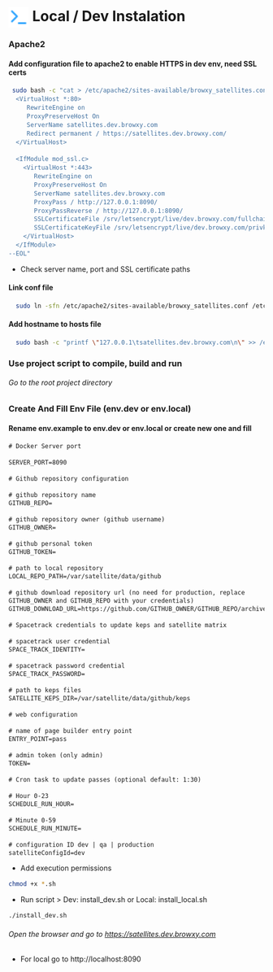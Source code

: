 
# <img style="vertical-align:middle; width: 40px; height:40px;" src="https://raw.githubusercontent.com/bxyteam/satellite-test/refs/heads/main/docs/images/terminal.png"> Local / Dev Instalation

### Apache2

#### Add configuration file to apache2 to enable HTTPS in dev env, need SSL certs

```bash 
 sudo bash -c "cat > /etc/apache2/sites-available/browxy_satellites.conf << --EOL
  <VirtualHost *:80>
     RewriteEngine on
     ProxyPreserveHost On
     ServerName satellites.dev.browxy.com
     Redirect permanent / https://satellites.dev.browxy.com/
  </VirtualHost>

  <IfModule mod_ssl.c>
    <VirtualHost *:443>
       RewriteEngine on
       ProxyPreserveHost On
       ServerName satellites.dev.browxy.com
       ProxyPass / http://127.0.0.1:8090/
       ProxyPassReverse / http://127.0.0.1:8090/
       SSLCertificateFile /srv/letsencrypt/live/dev.browxy.com/fullchain.pem
       SSLCertificateKeyFile /srv/letsencrypt/live/dev.browxy.com/privkey.pem
    </VirtualHost>
  </IfModule>
--EOL"
```
* Check server name, port and SSL certificate paths

#### Link conf file

```bash
  sudo ln -sfn /etc/apache2/sites-available/browxy_satellites.conf /etc/apache2/sites-enabled/browxy_satellites.conf
```

#### Add hostname to hosts file

```bash
  sudo bash -c "printf \"127.0.0.1\tsatellites.dev.browxy.com\n\" >> /etc/hosts"
```

### Use project script to compile, build and run

###### Go to the root project directory

### Create And Fill Env File (env.dev or env.local)

#### Rename env.example to env.dev or env.local or create new one and fill

```env
# Docker Server port

SERVER_PORT=8090

# Github repository configuration

# github repository name
GITHUB_REPO=

# github repository owner (github username)
GITHUB_OWNER=

# github personal token
GITHUB_TOKEN=

# path to local repository
LOCAL_REPO_PATH=/var/satellite/data/github

# github download repository url (no need for production, replace GITHUB_OWNER and GITHUB_REPO with your credentials)
GITHUB_DOWNLOAD_URL=https://github.com/GITHUB_OWNER/GITHUB_REPO/archive/refs/heads/main.zip

# Spacetrack credentials to update keps and satellite matrix

# spacetrack user credential
SPACE_TRACK_IDENTITY=

# spacetrack password credential
SPACE_TRACK_PASSWORD=

# path to keps files
SATELLITE_KEPS_DIR=/var/satellite/data/github/keps

# web configuration

# name of page builder entry point
ENTRY_POINT=pass

# admin token (only admin)
TOKEN=

# Cron task to update passes (optional default: 1:30)

# Hour 0-23
SCHEDULE_RUN_HOUR=

# Minute 0-59
SCHEDULE_RUN_MINUTE=

# configuration ID dev | qa | production
satelliteConfigId=dev

```

* Add execution permissions
```bash
chmod +x *.sh
```

* Run script > Dev: install_dev.sh or Local: install_local.sh 
```bash
./install_dev.sh
```

###### Open the browser and go to https://satellites.dev.browxy.com

* For local go to http://localhost:8090
